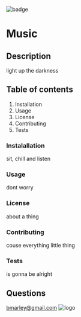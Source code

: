 ![badge](https://img.shields.io/github/followers/bobmarley?style=social)

# Music

## Description
light up the darkness

## Table of contents
1. Installation
2. Usage
3. License
4. Contributing
5. Tests

### Instalallation
sit, chill and listen

### Usage
dont worry

### License
about a thing

### Contributing
couse everything little thing

### Tests
is gonna be alright

## Questions
[bmarley@gmail.com](bmarley@gmail.com)
![logo](https://avatars2.githubusercontent.com/u/224422?v=4)
